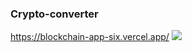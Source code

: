 ### Crypto-converter
https://blockchain-app-six.vercel.app/
<img src="https://user-images.githubusercontent.com/73027259/176168567-38e12474-23f8-4868-9161-3635fe68f88a.gif" />
